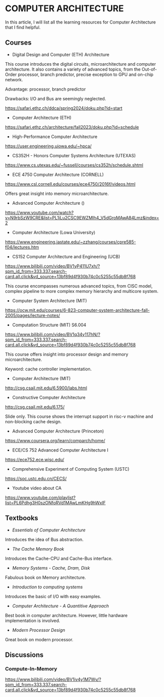 # COMPUTER ARCHITECTURE

In this article, I will list all the learning resources for Computer Architecture that I find helpful.

## Courses

- Digital Design and Computer (ETH) Architecture 

This course introduces the digital circuits, microarchitecture and computer architecture. It also contains a variety of advanced topics, from the Out-of-Order processor, branch predictor, precise exception to GPU and on-chip network.

Advantage: processor, branch predictor

Drawbacks: I/O and Bus are seemingly neglected.

https://safari.ethz.ch/ddca/spring2024/doku.php?id=start

- Computer Architecture (ETH)

https://safari.ethz.ch/architecture/fall2023/doku.php?id=schedule

- High-Performance Computer Architecture

https://user.engineering.uiowa.edu/~hpca/

- CS352H - Honors Computer Systems Architecture (UTEXAS)

https://www.cs.utexas.edu/~fussell/courses/cs352h/schedule.shtml

- ECE 4750 Computer Architecture (CORNELL)

https://www.csl.cornell.edu/courses/ece4750/2016f/videos.html

Offers great insight into memory microarchitecture.

- Advanced Computer Architecture ()

https://www.youtube.com/watch?v=N9rbSzW9CRE&list=PL1iLu2CSC9EWZMIh4_V5dGroMAwA84Lmz&index=2

- Computer Architecture (Lowa University)

https://www.engineering.iastate.edu/~zzhang/courses/cpre585-f04/lectures.htm

- CS152 Computer Architecture and Engineering (UCB)

https://www.bilibili.com/video/BV1yP411U7xh/?spm_id_from=333.337.search-card.all.click&vd_source=13bf89d4f930b74c0c5255c55db8f768

This course encompasses numerous advanced topics, from CISC model, complex pipeline to more complex memory hierarchy and multicore system.

- Computer System Architecture (MIT)

https://ocw.mit.edu/courses/6-823-computer-system-architecture-fall-2005/pages/lecture-notes/



- Computation Structure (MIT) S6.004

https://www.bilibili.com/video/BV1q34y117hN/?spm_id_from=333.337.search-card.all.click&vd_source=13bf89d4f930b74c0c5255c55db8f768

This course offers insight into processor design and memory microarchitecture. 

Keyword: cache controller implementation.

- Computer Architecture (MIT)

http://csg.csail.mit.edu/6.5900/labs.html

- Constructive Computer Architecture

http://csg.csail.mit.edu/6.175/

Slide only. This course shows the interrupt support in risc-v machine and non-blocking cache design.

- Advanced Computer Architecture (Princeton)

https://www.coursera.org/learn/comparch/home/

- ECE/CS 752 Advanced Computer Architecture I 

https://ece752.ece.wisc.edu/

- Comprehensive Experiment of Computing System (USTC)

https://soc.ustc.edu.cn/CECS/

- Youtube video about CA

https://www.youtube.com/playlist?list=PL6Pdhg3H0szONfoRVd1MAwLmKHg9hWxIF

## Textbooks

- *Essentials of Computer Architecture*

Introduces the idea of Bus abstraction.

- *The Cache Memory Book*

Introduces the Cache-CPU and Cache-Bus interface.

- *Memory Systems - Cache, Dram, Disk*

Fabulous book on Memory architecture.

- *Introduction to computing systems*

Introduces the basic of I/O with easy examples.

- *Computer Architecture - A Quantitive Approach*

Best book in computer architecture. However, little hardware implementation is involved.

- *Modern Processor Design*

Great book on modern processor.


## Discussions

### Compute-In-Memory

https://www.bilibili.com/video/BV1iv4y1M7Wv/?spm_id_from=333.337.search-card.all.click&vd_source=13bf89d4f930b74c0c5255c55db8f768